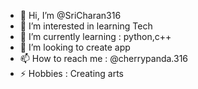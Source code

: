 - 👋 Hi, I’m @SriCharan316
- 👀 I’m interested in learning Tech
- 🌱 I’m currently learning : python,c++
- 💞️ I’m looking to create app
- 📫 How to reach me : @cherrypanda.316
- ⚡ Hobbies : Creating arts 

<!---
SriCharan316/SriCharan316 is a ✨ special ✨ repository because its `README.md` (this file) appears on your GitHub profile.
You can click the Preview link to take a look at your changes.
--->
